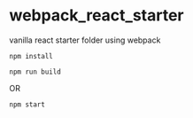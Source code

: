 # webpack_react_starter
vanilla react starter folder using webpack

```
npm install 
```

```
npm run build
```
OR

```
npm start
```

